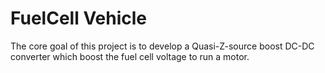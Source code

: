 # FuelCell Vehicle
The core goal of this project is to develop a Quasi-Z-source boost DC-DC converter which boost the fuel cell voltage to run a motor.
